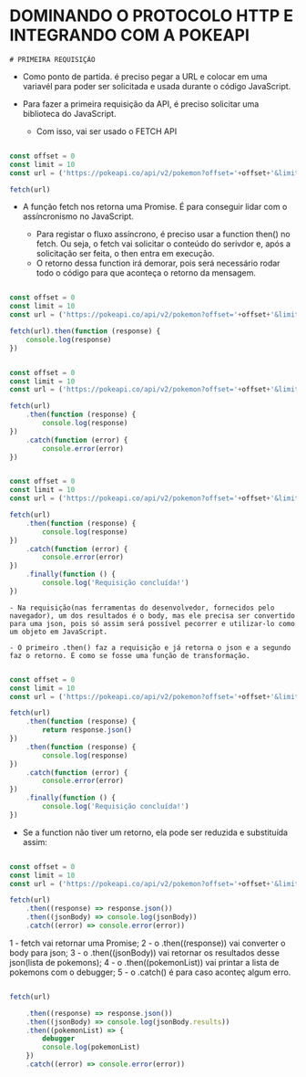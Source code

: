 # DOMINANDO O PROTOCOLO HTTP E INTEGRANDO COM A POKEAPI
    # PRIMEIRA REQUISIÇÃO

- Como ponto de partida. é preciso pegar a URL e colocar em uma variavél para poder ser solicitada e usada durante o código JavaScript.

- Para fazer a primeira requisição da API, é preciso solicitar uma biblioteca do JavaScript.

    - Com isso, vai ser usado o FETCH API

~~~JavaScript

const offset = 0
const limit = 10
const url = ('https://pokeapi.co/api/v2/pokemon?offset='+offset+'&limit='+limit)

fetch(url)

~~~

<!-- USANDO A FUNCTION THEN()-->

- A função fetch nos retorna uma Promise. É para conseguir lidar com o assíncronismo no JavaScript.

    - Para registar o fluxo assíncrono, é preciso usar a function then() no fetch. Ou seja, o fetch vai solicitar o conteúdo do serivdor e, após a solicitação ser feita, o then entra em execução.
    - O retorno dessa function irá demorar, pois será necessário rodar todo o código para que aconteça o retorno da mensagem.


~~~JavaScript

const offset = 0
const limit = 10
const url = ('https://pokeapi.co/api/v2/pokemon?offset='+offset+'&limit='+limit)

fetch(url).then(function (response) {
    console.log(response)
})

~~~

<!-- E QUANDO OCORRER UM ERRO? USO DO CATCH()-->

~~~JavaScript

const offset = 0
const limit = 10
const url = ('https://pokeapi.co/api/v2/pokemon?offset='+offset+'&limit='+limit)

fetch(url)
    .then(function (response) {
        console.log(response)
})
    .catch(function (error) {
        console.error(error)
})

~~~

<!-- E QUANDO QUISER QUE TENHA UM RESULTADO, INDEPENDENTE DO RESULTADO SER UM SUCESSO OU ERRO? USO DO FINALLY()-->

~~~JavaScript

const offset = 0
const limit = 10
const url = ('https://pokeapi.co/api/v2/pokemon?offset='+offset+'&limit='+limit)

fetch(url)
    .then(function (response) {
        console.log(response)
})
    .catch(function (error) {
        console.error(error)
})
    .finally(function () {
        console.log('Requisição concluída!')
})

~~~

<!-- Agora é preciso manipular o resultado da requisição através de uma promise-->

    - Na requisição(nas ferramentas do desenvolvedor, fornecidos pelo navegador), um dos resultados é o body, mas ele precisa ser convertido para uma json, pois só assim será possível pecorrer e utilizar-lo como um objeto em JavaScript.

    - O primeiro .then() faz a requisição e já retorna o json e a segundo faz o retorno. É como se fosse uma função de transformação.


~~~JavaScript

const offset = 0
const limit = 10
const url = ('https://pokeapi.co/api/v2/pokemon?offset='+offset+'&limit='+limit)

fetch(url)
    .then(function (response) {
        return response.json()
})
    .then(function (response) {
        console.log(response)
})
    .catch(function (error) {
        console.error(error)
})
    .finally(function () {
        console.log('Requisição concluída!')
})

~~~

<!-- CASO TENHA O DESEJO DE REDUZIR O CÓDIGO DAS FUNCTIONS-->

- Se a function não tiver um retorno, ela pode ser reduzida e substituída assim:

~~~JavaScript

const offset = 0
const limit = 10
const url = ('https://pokeapi.co/api/v2/pokemon?offset='+offset+'&limit='+limit)

fetch(url)
    .then((response) => response.json())
    .then((jsonBody) => console.log(jsonBody))
    .catch((error) => console.error(error))

~~~


<!-- COMO FAZER PARA "DEBUGAR" O CÓDIGO JS EM BROWSER E NODE JS-->


1 - fetch vai retornar uma Promise;
2 - o .then((response)) vai converter o body para json;
3 - o .then((jsonBody)) vai retornar os resultados desse json(lista de pokemons);
4 - o .then((pokemonList)) vai printar a lista de pokemons com o debugger;
5 - o .catch() é para caso aconteç algum erro.


~~~JavaScript

fetch(url)

    .then((response) => response.json())
    .then((jsonBody) => console.log(jsonBody.results))
    .then((pokemonList) => {
        debugger
        console.log(pokemonList)
    })
    .catch((error) => console.error(error))

~~~